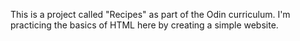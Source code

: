 This is a project called "Recipes" as part of the Odin curriculum.
I'm practicing the basics of HTML here by creating a simple website.